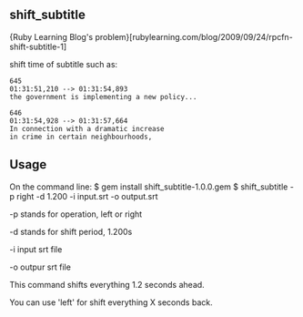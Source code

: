 ## shift_subtitle

{Ruby Learning Blog's problem}[rubylearning.com/blog/2009/09/24/rpcfn-shift-subtitle-1]

shift time of subtitle such as:

```
645
01:31:51,210 --> 01:31:54,893
the government is implementing a new policy...

646
01:31:54,928 --> 01:31:57,664
In connection with a dramatic increase
in crime in certain neighbourhoods,
```

## Usage

On the command line:
	$ gem install shift_subtitle-1.0.0.gem
  $ shift_subtitle -p right -d 1.200 -i input.srt -o output.srt

-p stands for operation, left or right

-d stands for shift period, 1.200s

-i input srt file

-o outpur srt file

This command shifts everything 1.2 seconds ahead.

You can use 'left' for shift everything X seconds back.

